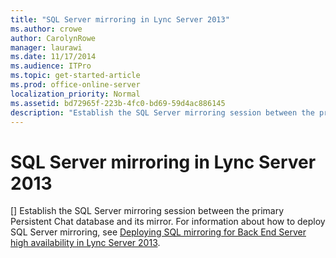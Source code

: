```yaml
---
title: "SQL Server mirroring in Lync Server 2013"
ms.author: crowe
author: CarolynRowe
manager: laurawi
ms.date: 11/17/2014
ms.audience: ITPro
ms.topic: get-started-article
ms.prod: office-online-server
localization_priority: Normal
ms.assetid: bd72965f-223b-4fc0-bd69-59d4ac886145
description: "Establish the SQL Server mirroring session between the primary Persistent Chat database and its mirror. For information about how to deploy SQL Server mirroring, see Deploying SQL mirroring for Back End Server high availability in Lync Server 2013."
---
```


# SQL Server mirroring in Lync Server 2013
[]
Establish the SQL Server mirroring session between the primary Persistent Chat database and its mirror. For information about how to deploy SQL Server mirroring, see [Deploying SQL mirroring for Back End Server high availability in Lync Server 2013](deploying-sql-mirroring-for-back-end-server-high-availability.md).
  

